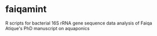 # faiqamint
R scripts for bacterial 16S rRNA gene sequence data analysis of Faiqa Atique's PhD manuscript on aquaponics
